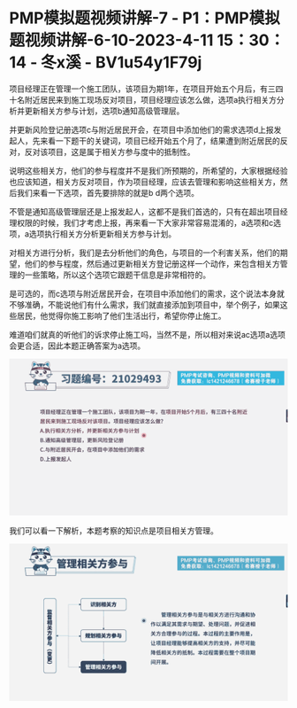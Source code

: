 # PMP模拟题视频讲解-7 - P1：PMP模拟题视频讲解-6-10-2023-4-11 15：30：14 - 冬x溪 - BV1u54y1F79j

项目经理正在管理一个施工团队，该项目为期1年，在项目开始五个月后，有三四十名附近居民来到施工现场反对项目，项目经理应该怎么做，选项a执行相关方分析并更新相关方参与计划，选项b通知高级管理层。

并更新风险登记册选项c与附近居民开会，在项目中添加他们的需求选项d上报发起人，先来看一下题干的关键词，项目已经开始五个月了，结果遭到附近居民的反对，反对该项目，这是属于相关方参与度中的抵制性。

说明这些相关方，他们的参与程度并不是我们所预期的，所希望的，大家根据经验也应该知道，相关方反对项目，作为项目经理，应该去管理和影响这些相关方，然后我们来看一下选项，首先要排除的就是b d两个选项。

不管是通知高级管理层还是上报发起人，这都不是我们首选的，只有在超出项目经理权限的时候，我们才考虑上报，再来看一下大家非常容易混淆的，a选项和c选项，a选项执行相关方分析更新相关方参与计划。

对相关方进行分析，我们是去分析他们的角色，与项目的一个利害关系，他们的期望，他们的参与程度，然后通过更新相关方登记册这样一个动作，来包含相关方管理的一些策略，所以这个选项它跟题干信息是非常相符的。

是可选的，而c选项与附近居民开会，在项目中添加他们的需求，这个说法本身就不够准确，不能说他们有什么需求，我们就直接添加到项目中，举个例子，如果这些居民，他觉得你施工影响了他们生活出行，希望你停止施工。

难道咱们就真的听他们的诉求停止施工吗，当然不是，所以相对来说ac选项a选项会更合适，因此本题正确答案为a选项。



![](img/fcc4179d5964c83530e845b61d1412a9_1.png)

我们可以看一下解析，本题考察的知识点是项目相关方管理。

![](img/fcc4179d5964c83530e845b61d1412a9_3.png)